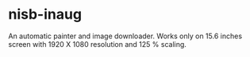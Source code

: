 # nisb-inaug
An automatic painter and image downloader.
 Works only on 15.6 inches screen with 1920 X 1080 resolution and 125 % scaling.
